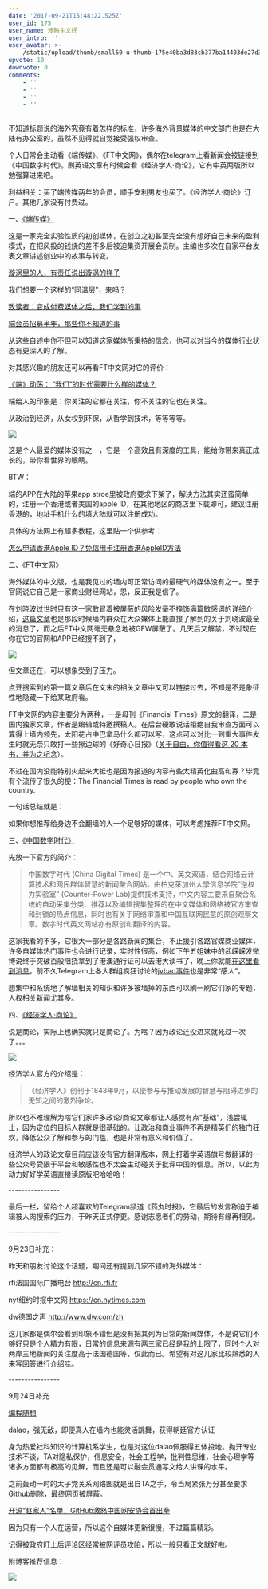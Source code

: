 ```yaml
---
date: '2017-09-21T15:48:22.525Z'
user_id: 175
user_name: 涉贿主义好
user_intro: ''
user_avatar: >-
    /static/upload/thumb/small50-u-thumb-175e40ba3d83cb377ba14403de27d33e58fcb135220.png
upvote: 10
downvote: 0
comments:
    - ''
    - ''
    - ''
    - ''
---
```


不知道标题说的海外究竟有着怎样的标准，许多海外背景媒体的中文部门也是在大陆有办公室的，虽然不见得就自觉接受强权审查。

  

个人日常会主动看《端传媒》、《FT中文网》，偶尔在telegram上看新闻会被链接到《中国数字时代》。刷英语文章有时候会看《经济学人·商论》，它有中英两版所以勉强算进来吧。

  

利益相关：买了端传媒两年的会员，顺手安利男友也买了。《经济学人·商论》订户。其他几家没有付费过。

  

一、[<u>《端传媒》</u>](https://theinitium.com/)

这是一家完全实验性质的初创媒体，在创立之初甚至完全没有想好自己未来的盈利模式，在把风投的钱烧的差不多后被迫集资开展会员制。主编也多次在自家平台发表文章讲述创业中的故事与转变。

[<u>漩涡里的人，有责任说出漩涡的样子</u>](https://theinitium.com/article/20150803-initium-foreword/)

<u><a rel="nofollow" href="https://theinitium.com/article/20170607-initium/">我们想要一个这样的“同温层”，来吗？</a><br></u>

[<u>致读者：变成付费媒体之后，我们学到的事</u>](https://theinitium.com/article/20170813-give-thanks/)  

<u><a rel="nofollow" href="https://theinitium.com/article/20170910-note-membership-half-year/">端会员招募半年，那些你不知道的事</a></u>

​从这些自述中你不但可以知道这家媒体所秉持的信念，也可以对当今的媒体行业状态有更深入的了解。  

对其感兴趣的朋友还可以再看FT中文网对它的评价：

[<u>《端》动荡： “我们”的时代需要什么样的媒体？</u>](http://www.ftchinese.com/story/001072197)  

端给人的印象是：你关注的它都在关注，你不关注的它也在关注。

从政治到经济，从女权到环保，从哲学到技术，等等等等。

  

![](https://web.archive.org:443/web/20171109014936im_/https://pincimg.com/posts/3684/635fc71e507f8b6e913155a902d4f209.jpg)  

  

这是个人最爱的媒体没有之一，它是一个高效且有深度的工具，能给你带来真正成长的，带你看世界的眼睛。

  

BTW：

端的APP在大陆的苹果app stroe里被政府要求下架了，解决方法其实还蛮简单的，注册一个香港或者美国的apple ID，在其他地区的商店里下载即可，建议注册香港的，地址手机什么的填大陆就可以注册成功。

具体的方法网上有超多教程，这里贴一个供参考：

[<u>怎么申请香港Apple ID？免信用卡注册香港AppleID方法</u>](https://www.muzisoft.com/news/240966.html)

  

二、[<u>《FT中文网》</u>](http://www.ftchinese.com/)

海外媒体的中文版，也是我见过的墙内可正常访问的最硬气的媒体没有之一。至于官网说它自己是一家商业财经网站，恩，反正我是信了。

在刘晓波过世时只有这一家敢冒着被屏蔽的风险发毫不掩饰满篇敏感词的详细介绍，[<u>这篇文章</u>](http://www.ftchinese.com/story/001073408)也是那段时候墙内群众在大众媒体上能直接了解到的关于刘晓波最全的消息了，而之后FT中文网毫无悬念地被GFW屏蔽了。几天后又解禁，不过现在你在它的官网和APP已经搜不到了，

  

![](https://web.archive.org:443/web/20171109014936im_/https://pincimg.com/posts/3684/2fe99ba718d9bc77c0997d9fe3c4d178.jpg)  

但文章还在，可以想象受到了压力。

点开搜索到的第一篇文章后在文末的相关文章中又可以链接过去，不知是不是象征性地隐藏一下给某政府看。  

FT中文网的内容主要分为两种，一是母刊《Financial Times》原文的翻译，二是国内独家文章，作者是编辑或特邀撰稿人。在后台硬敢说话拒绝自我审查方面可以算得上墙内领先，太阳花占中巴拿马什么都可以写，这点可以对比一到重大事件发生时就无奈只敢打一些擦边球的《好奇心日报》（[<u>关于自由，你值得看这 20 本书，并为之纪念</u>](http://www.qdaily.com/articles/43043.html)）。

  

不过在国内没能特别火起来大抵也是因为报道的内容有些太精英化曲高和寡？毕竟有个流传了很久的梗：The Financial Times is read by people who own the country.

  

一句话总结就是：

如果你想推荐给身边不会翻墙的人一个足够好的媒体，可以考虑推荐FT中文网。

  

三、[<u>《中国数字时代》</u>](http://chinadigitaltimes.net/chinese/)

先放一下官方的简介：

  

> 中国数字时代 (China Digital Times) 是一个中、英文双语，结合网络云计算技术和网民群体智慧的新闻聚合网站。由柏克萊加州大學信息学院“逆权力实验室” (Counter-Power Lab)提供技术支持，中文内容主要来自聚合系统的自动采集分类、推荐以及编辑搜集整理的在中文媒体和网络被官方审查和封锁的热点信息，同时也有关于网络审查和中国互联网民意的原创观察文章。数字时代英文网站亦有原创和翻译的内容。

这家我看的不多，它很大一部分是各路新闻的集合，不止援引各路官媒商业媒体，许多自媒体热门事件也会进行记录，实时性很高，例如下午五姐妹中的武嵘嵘发微博说终于突破百般阻挠拿到了港澳通行证可以去港大读书了，晚上你就能[<u>在这里看到消息</u>](http://chinadigitaltimes.net/chinese/2017/09/%E5%A5%B3%E6%9D%83%E4%BA%94%E5%A7%90%E5%A6%B9%E4%B9%8B%E6%AD%A6%E5%B5%98%E5%B5%98%E7%BB%88%E8%8E%B7%E5%8F%91%E6%8A%A4%E7%85%A7%E5%8F%8A%E6%B8%AF%E6%BE%B3%E9%80%9A%E8%A1%8C%E8%AF%81/)。前不久Telegram上各大群组疯狂讨论的[<u>jvbao事件</u>](http://chinadigitaltimes.net/chinese/2017/07/%E3%80%90%E7%AB%8B%E6%AD%A4%E5%AD%98%E7%85%A7%E3%80%91%E8%BF%9D%E6%B3%95%E7%BF%BB%E5%A2%99%E4%B8%BE%E6%8A%A5%E8%BF%9D%E6%B3%95%E7%BF%BB%E5%A2%99/)也是非常“感人”。

  

想集中和系统地了解墙相关的知识和许多被墙掉的东西可以刷一刷它们家的专题，人权相关新闻尤其多。

  

四、[《经济学人·商论》](http://www.tegbr.com/)

说是商论，实际上也确实就只是商论了。为啥？因为政论还没进来就死过一次了。。。

  

![](https://web.archive.org:443/web/20171109014936im_/https://pincimg.com/posts/3684/4af2fcc71438c73b1c7ee727b2dce3c2.jpg)  

  

经济学人官方的介绍是：

> 《经济学人》创刊于1843年9月，以便参与与推动发展的智慧与阻碍进步的无知之间的激烈争论。

所以也不难理解为啥它们家许多政论/商论文章都让人感觉有点“基础”，浅尝辄止，因为定位的目标人群就是很基础的。让政治和商业事件不再是精英们的独门狂欢，降低公众了解和参与的门槛，也是非常有意义和价值了。

  

经济学人的政论文章目前应该没有官方翻译版本，网上打着学英语旗号做翻译的一些公众号受限于平台和敏感性也不太会主动碰关于批评中国的信息，所以，以此为动力好好学英语直接读原版吧哈哈哈！

  

\----------------

最后一栏，留给个人超喜欢的Telegram频道《药丸时报》，它最后的发言称迫于编辑被人肉搜索的压力，于昨天正式停更。感谢志愿者们的劳动，期待有缘再相见。

\----------------

9月23日补充：

昨天和朋友讨论这个话题，期间还有提到几家不错的海外媒体：

  

rfi法国国际广播电台 [<u>http://cn.rfi.fr</u>](http://cn.rfi.fr/)

nyt纽约时报中文网 [<u>https://cn.nytimes.com</u>](https://cn.nytimes.com/)

dw德国之声 [<u>http://www.dw.com/zh</u>](http://www.dw.com/zh)

  

这几家都是偶尔会看到印象不错但是没有把其列为日常的新闻媒体，不是说它们不够好只是个人精力有限，日常的信息来源有两三家已经是我的上限了，同时个人对两岸三地新闻的关注度高于法国德国等，仅此而已。希望有对这几家比较熟悉的人来写回答进行介绍哇。 

  

\----------------

9月24日补充

<u><a rel="nofollow" href="https://program-think.blogspot.com/">编程随想</a></u>

dalao，强无敌，即便真人在墙内也能灵活跳舞，获得朝廷官方认证

身为热爱社科知识的计算机系学生，也是对这位dalao佩服得五体投地。抛开专业技术不谈，TA对隐私保护，信息安全，社会工程学，批判性思维，社会心理学等诸多方面都有极高的见解，而且还是可以融会贯通写文给人讲课的水平。

之前轰动一时的太子党关系网络图就是出自TA之手，令当局紧张万分甚至要求Github删除，最终网页被屏蔽。

[<u>开源“赵家人”名单，GitHub激怒中国网安协会首出拳</u>](https://theinitium.com/article/20160628-mainland-githubcensor/)  

因为只有一个人在运营，所以这个自媒体更新很慢，不过篇篇精彩。

记得被政府盯上后评论区经常被网评员攻陷，所以一般只看正文就好啦。

附博客推荐信息： 

![](https://web.archive.org:443/web/20171109014936im_/https://pincimg.com/posts/3684/9975a5c9f644ccde54c434234081bc5f.jpg)
